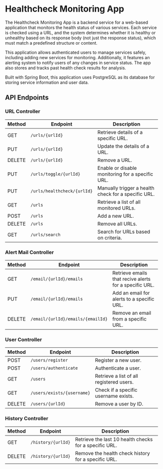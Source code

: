 # Healthcheck Monitoring App

The Healthcheck Monitoring App is a backend service for a web-based application that monitors the health status of various services. Each service is checked using a URL, and the system determines whether it is healthy or unhealthy based on its response body (not just the response status), which must match a predefined structure or content.

This application allows authenticated users to manage services safely, including adding new services for monitoring. Additionally, it features an alerting system to notify users of any changes in service status. The app also stores and tracks past health check results for analysis.

Built with Spring Boot, this application uses PostgreSQL as its database for storing service information and user data.

## API Endpoints

### URL Controller
| Method | Endpoint                    | Description                                         |
|--------|-----------------------------|-----------------------------------------------------|
| GET    | `/urls/{urlId}`             | Retrieve details of a specific URL.                 |
| PUT    | `/urls/{urlId}`             | Update the details of a URL.                        |
| DELETE | `/urls/{urlId}`             | Remove a URL.                                       |
| PUT    | `/urls/toggle/{urlId}`      | Enable or disable monitoring for a specific URL.    |
| PUT    | `/urls/healthcheck/{urlId}` | Manually trigger a health check for a specific URL. |
| GET    | `/urls`                     | Retrieve a list of all monitored URLs.              |
| POST   | `/urls`                     | Add a new URL.                                      |
| DELETE | `/urls`                     | Remove all URLs.                                    |
| GET    | `/urls/search`              | Search for URLs based on criteria.                  |

### Alert Mail Controller
| Method | Endpoint                          | Description                                            |
|--------|-----------------------------------|--------------------------------------------------------|
| GET    | `/email/{urlId}/emails`           | Retrieve emails that recive alerts for a specific URL. |
| PUT    | `/email/{urlId}/emails`           | Add an email for alerts to a specific URL.             |
| DELETE | `/email/{urlId}/emails/{emailId}` | Remove an email from a specific URL.                   |

### User Controller
| Method | Endpoint                   | Description                              |
|--------|----------------------------|------------------------------------------|
| POST   | `/users/register`          | Register a new user.                     |
| POST   | `/users/authenticate`      | Authenticate a user.                     |
| GET    | `/users`                   | Retrieve a list of all registered users. |
| GET    | `/users/exists/{username}` | Check if a specific username exists.     |
| DELETE | `/users/{urlId}`           | Remove a user by ID.                     |

### History Controller
| Method | Endpoint           | Description                                            |
|--------|--------------------|--------------------------------------------------------|
| GET    | `/history/{urlId}` | Retrieve the last 10 health checks for a specific URL. |
| DELETE | `/history/{urlId}` | Remove the health check history for a specific URL.    |
